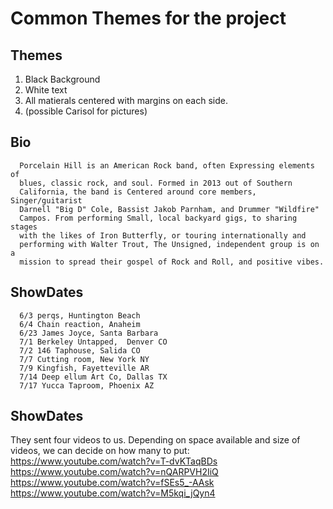 # Common Themes for the project 
## Themes
1) Black Background 
2) White text
3) All matierals centered with margins on each side.
4) (possible Carisol for pictures)
## Bio
      Porcelain Hill is an American Rock band, often Expressing elements of
      blues, classic rock, and soul. Formed in 2013 out of Southern
      California, the band is Centered around core members, Singer/guitarist
      Darnell "Big D" Cole, Bassist Jakob Parnham, and Drummer "Wildfire"
      Campos. From performing Small, local backyard gigs, to sharing stages
      with the likes of Iron Butterfly, or touring internationally and
      performing with Walter Trout, The Unsigned, independent group is on a
      mission to spread their gospel of Rock and Roll, and positive vibes.
## ShowDates
      6/3 perqs, Huntington Beach 
      6/4 Chain reaction, Anaheim 
      6/23 James Joyce, Santa Barbara
      7/1 Berkeley Untapped,  Denver CO
      7/2 146 Taphouse, Salida CO
      7/7 Cutting room, New York NY
      7/9 Kingfish, Fayetteville AR
      7/14 Deep ellum Art Co, Dallas TX
      7/17 Yucca Taproom, Phoenix AZ
## ShowDates
They sent four videos to us. Depending on space available and size of videos, we can decide on how many to put:
https://www.youtube.com/watch?v=T-dvKTaqBDs
https://www.youtube.com/watch?v=nQARPVH2IiQ
https://www.youtube.com/watch?v=fSEs5_-AAsk
https://www.youtube.com/watch?v=M5kqi_jQyn4

